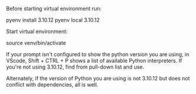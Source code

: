 Before starting virtual environment run:

pyenv install 3.10.12
pyenv local 3.10.12

Start virtual environment: 

source venv/bin/activate

If your prompt isn't configured to show the python version you are using, in VScode, Shift + CTRL + P shows a list of available Python interpreters.
If you're not using 3.10.12, find from pull-down list and use.

Alternately, if the version of Python you are using is not 3.10.12 but does not conflict with dependencies, all is well. 

